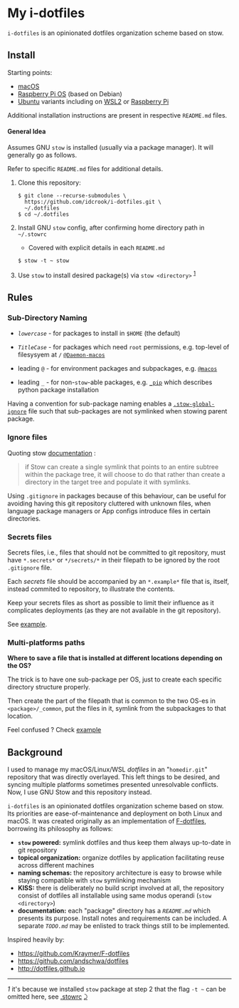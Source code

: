 My i-dotfiles
=============

`i-dotfiles` is an opinionated dotfiles organization scheme based on stow.

Install
-------

Starting points:

-	[macOS](%40macos/README-macos.md)
-	[Raspberry Pi OS](%40ubuntu/README-Raspbian.md) (based on Debian)
-	[Ubuntu](%40ubuntu/README.md) variants including on [WSL2](%40ubuntu/README-Ubuntu-WSL2-20.04.md) or [Raspberry Pi](%40ubuntu/README-Ubuntu-on-RasPi.md)

Additional installation instructions are present in respective `README.md` files.

#### General Idea

Assumes GNU `stow` is installed (usually via a package manager). It will generally go as follows.

Refer to specific `README.md` files for additional details.

1.	Clone this repository:

	```console
	$ git clone --recurse-submodules \
	  https://github.com/idcrook/i-dotfiles.git \
	  ~/.dotfiles
	$ cd ~/.dotfiles
	```

1.	Install GNU `stow` config, after confirming home directory path in `~/.stowrc`

	-	Covered with explicit details in each `README.md`

	```console
	$ stow -t ~ stow
	```

2.	Use `stow` to install desired package(s) via `stow <directory>` <sup id="a1">[1](#f1)</sup>

Rules
-----

### Sub-Directory Naming

-   *`lowercase`* - for packages to install in `$HOME` (the default)

-	*`TitleCase`* - for packages which need `root` permissions, e.g. top-level of filesysyem at `/` [`@Daemon-macos`](https://github.com/Kraymer/F-dotfiles/blob/master/attic/@Daemon-osx)
-	leading `@` - for environment packages and subpackages, e.g. [`@macos`](https://github.com/idcrook/i-dotfiles/blob/master/%40macos/)
-	leading `_` - for non-`stow`-able packages, e.g. [`_pip`](https://github.com/idcrook/i-dotfiles/blob/master/_pip) which describes python package installation

Having a convention for sub-package naming enables a [`.stow-global-ignore`](https://github.com/idcrook/i-dotfiles/blob/master/stow/.stow-global-ignore#L6) file such that sub-packages are not symlinked when stowing parent package.

### Ignore files

Quoting stow [documentation](https://www.gnu.org/software/stow/manual/html_node/Installing-Packages.html#Installing-Packages) :

> if Stow can create a single symlink that points to an entire subtree within the package tree, it will choose to do that rather than create a directory in the target tree and populate it with symlinks.

Using `.gitignore` in packages because of this behaviour, can be useful for avoiding having this git repository cluttered with unknown files, when language package managers or App configs introduce files in certain directories.

### Secrets files

Secrets files, i.e., files that should not be committed to git repository, must have `*.secrets*` or `*/secrets/*` in their filepath to be ignored by the root `.gitignore` file.

Each *secrets* file should be accompanied by an `*.example*` file that is, itself, instead commited to repository, to illustrate the contents.

Keep your secrets files as short as possible to limit their influence as it complicates deployments (as they are not available in the git repository).

See [example](https://github.com/idcrook/i-dotfiles/blob/master/git/.config/git/config.secrets.example).

### Multi-platforms paths

**Where to save a file that is installed at different locations depending on the OS?**

The trick is to have one sub-package per OS, just to create each specific directory structure properly.

Then create the part of the filepath that is common to the two OS-es in `<package>/_common`, put the files in it, symlink from the subpackages to that location.

Feel confused ? Check [example](https://github.com/Kraymer/F-dotfiles/tree/master/_sublime_text_3/%40linux/.config/sublime-text-3)

Background
----------

I used to manage my macOS/Linux/WSL *dotfiles* in an "`homedir.git`" repository that was directly overlayed. This left things to be desired, and syncing multiple platforms sometimes presented unresolvable conflicts. Now, I use GNU Stow and this repository instead.

`i-dotfiles` is an opinionated dotfiles organization scheme based on stow. Its priorities are ease-of-maintenance and deployment on both Linux and macOS. It was created originally as an implementation of [F-dotfiles](https://github.com/Kraymer/F-dotfiles), borrowing its philosophy as follows:

-	**`stow` powered:** symlink dotfiles and thus keep them always up-to-date in git repository
-	**topical organization:** organize dotfiles by application facilitating reuse across different machines
-	**naming schemas:** the repository architecture is easy to browse while staying compatible with `stow` symlinking mechanism
-	**KISS:** there is deliberately no build script involved at all, the repository consist of dotfiles all installable using same modus operandi (`stow <directory>`\)
-	**documentation:** each "package" directory has a *`README.md`* which presents its purpose. Install notes and requirements can be included. A separate  *`TODO.md`* may be enlisted to track things still to be implemented.

Inspired heavily by:

-	https://github.com/Kraymer/F-dotfiles
-	https://github.com/andschwa/dotfiles
-	http://dotfiles.github.io


---

<i id="f1">1</i> it's because we installed `stow` package at step 2 that the flag `-t ~` can be omitted here, see [.stowrc](https://github.com/idcrook/i-dotfiles/blob/master/stow/.stowrc) [⤸](#a1)
